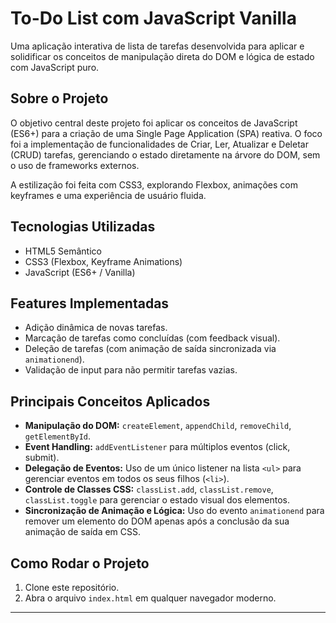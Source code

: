 # To-Do List com JavaScript Vanilla

Uma aplicação interativa de lista de tarefas desenvolvida para aplicar e solidificar os conceitos de manipulação direta do DOM e lógica de estado com JavaScript puro.

## Sobre o Projeto

O objetivo central deste projeto foi aplicar os conceitos de JavaScript (ES6+) para a criação de uma Single Page Application (SPA) reativa. O foco foi a implementação de funcionalidades de Criar, Ler, Atualizar e Deletar (CRUD) tarefas, gerenciando o estado diretamente na árvore do DOM, sem o uso de frameworks externos.

A estilização foi feita com CSS3, explorando Flexbox, animações com keyframes e uma experiência de usuário fluida.

## Tecnologias Utilizadas

* HTML5 Semântico
* CSS3 (Flexbox, Keyframe Animations)
* JavaScript (ES6+ / Vanilla)

## Features Implementadas

* Adição dinâmica de novas tarefas.
* Marcação de tarefas como concluídas (com feedback visual).
* Deleção de tarefas (com animação de saída sincronizada via `animationend`).
* Validação de input para não permitir tarefas vazias.

## Principais Conceitos Aplicados

* **Manipulação do DOM:** `createElement`, `appendChild`, `removeChild`, `getElementById`.
* **Event Handling:** `addEventListener` para múltiplos eventos (click, submit).
* **Delegação de Eventos:** Uso de um único listener na lista `<ul>` para gerenciar eventos em todos os seus filhos (`<li>`).
* **Controle de Classes CSS:** `classList.add`, `classList.remove`, `classList.toggle` para gerenciar o estado visual dos elementos.
* **Sincronização de Animação e Lógica:** Uso do evento `animationend` para remover um elemento do DOM apenas após a conclusão da sua animação de saída em CSS.

## Como Rodar o Projeto

1.  Clone este repositório.
2.  Abra o arquivo `index.html` em qualquer navegador moderno.

---
